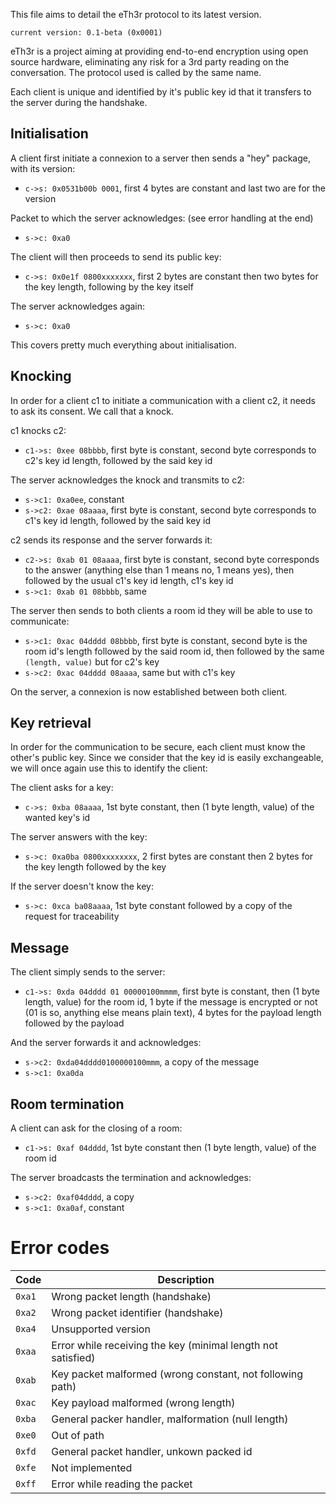 This file aims to detail the eTh3r protocol to its latest version.

`current version: 0.1-beta (0x0001)`

eTh3r is a project aiming at providing end-to-end encryption using open source hardware, eliminating any risk for a 3rd party reading on the conversation. The protocol used is called by the same name.

Each client is unique and identified by it's public key id that it transfers to the server during the handshake.

## Initialisation

A client first initiate a connexion to a server then sends a "hey" package, with its version:
- `c->s: 0x0531b00b 0001`, first 4 bytes are constant and last two are for the version

Packet to which the server acknowledges: (see error handling at the end)
- `s->c: 0xa0`

The client will then proceeds to send its public key:
- `c->s: 0x0e1f 0800xxxxxxx`, first 2 bytes are constant then two bytes for the key length, following by the key itself

The server acknowledges again:
- `s->c: 0xa0`


This covers pretty much everything about initialisation.

## Knocking

In order for a client c1 to initiate a communication with a client c2, it needs to ask its consent. We call that a knock.

c1 knocks c2:
- `c1->s: 0xee 08bbbb`, first byte is constant, second byte corresponds to c2's key id length, followed by the said key id

The server acknowledges the knock and transmits to c2:
- `s->c1: 0xa0ee`, constant
- `s->c2: 0xae 08aaaa`, first byte is constant, second byte corresponds to c1's key id length, followed by the said key id

c2 sends its response and the server forwards it:
- `c2->s: 0xab 01 08aaaa`, first byte is constant, second byte corresponds to the answer (anything else than 1 means no, 1 means yes), then followed by the usual c1's key id length, c1's key id
- `s->c1: 0xab 01 08bbbb`, same

The server then sends to both clients a room id they will be able to use to communicate:
- `s->c1: 0xac 04dddd 08bbbb`, first byte is constant, second byte is the room id's length followed by the said room id, then followed by the same `(length, value)` but for c2's key
- `s->c2: 0xac 04dddd 08aaaa`, same but with c1's key

On the server, a connexion is now established between both client.

## Key retrieval

In order for the communication to be secure, each client must know the other's public key. Since we consider that the key id is easily exchangeable, we will once again use this to identify the client:

The client asks for a key:
- `c->s: 0xba 08aaaa`, 1st byte constant, then (1 byte length, value) of the wanted key's id

The server answers with the key:
- `s->c: 0xa0ba 0800xxxxxxxx`, 2 first bytes are constant then 2 bytes for the key length followed by the key

If the server doesn't know the key:
- `s->c: 0xca ba08aaaa`, 1st byte constant followed by a copy of the request for traceability

## Message

The client simply sends to the server:
- `c1->s: 0xda 04dddd 01 00000100mmmm`, first byte is constant, then (1 byte length, value) for the room id, 1 byte if the message is encrypted or not (01 is so, anything else means plain text), 4 bytes for the payload length followed by the payload

And the server forwards it and acknowledges:
- `s->c2: 0xda04dddd0100000100mmm`, a copy of the message
- `s->c1: 0xa0da`

## Room termination

A client can ask for the closing of a room:
- `c1->s: 0xaf 04dddd`, 1st byte constant then (1 byte length, value) of the room id

The server broadcasts the termination and acknowledges:
- `s->c2: 0xaf04dddd`, a copy
- `s->c1: 0xa0af`, constant


# Error codes

| Code | Description |
|----|----|
|`0xa1`| Wrong packet length (handshake) |
|`0xa2`| Wrong packet identifier (handshake) |
|`0xa4`| Unsupported version |
|`0xaa`| Error while receiving the key (minimal length not satisfied) |
|`0xab`| Key packet malformed (wrong constant, not following path) |
|`0xac`| Key payload malformed (wrong length) |
|`0xba`| General packer handler, malformation (null length) |
|`0xe0`| Out of path |
|`0xfd`| General packet handler, unkown packed id |
|`0xfe`| Not implemented |
|`0xff`| Error while reading the packet |

